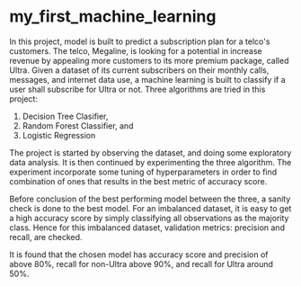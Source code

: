 # my_first_machine_learning
In this project, model is built to predict a subscription plan for a telco's customers. 
The telco, Megaline, is looking for a potential in increase revenue by appealing more customers to its more premium package, called Ultra.
Given a dataset of its current subscribers on their monthly calls, messages, and internet data use, a machine learning is built to classify if a user shall subscribe for Ultra or not.
Three algorithms are tried in this project:
1. Decision Tree Clasifier,
2. Random Forest Classifier, and
3. Logistic Regression

The project is started by observing the dataset, and doing some exploratory data analysis.
It is then continued by experimenting the three algorithm. 
The experiment incorporate some tuning of hyperparameters in order to  find combination of ones that results in the best metric of accuracy score.

Before conclusion of the best performing model between the three, a sanity check is done to the best model.
For an imbalanced dataset, it is easy to get a high accuracy score by simply classifying all observations as the majority class.
Hence for this imbalanced dataset, validation metrics: precision and recall, are checked.

It is found that the chosen model has accuracy score and precision of above 80%, recall for non-Ultra above 90%, and recall for Ultra around 50%.
